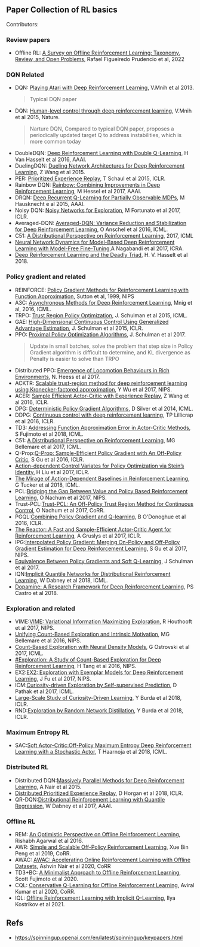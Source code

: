 ## Paper Collection of RL basics

Contributors:

### Review papers

* Offline RL: [A Survey on Offline Reinforcement Learning: Taxonomy, Review, and Open Problems](https://arxiv.org/abs/2203.01387), Rafael Figueiredo Prudencio et al, 2022

### DQN Related

* DQN: [Playing Atari with Deep Reinforcement Learning](https://arxiv.org/pdf/1312.5602v1.pdf), V.Mnih et al 2013.
  > Typical DQN paper
* DQN: [Human-level control through deep reinforcement learning](https://storage.googleapis.com/deepmind-media/dqn/DQNNaturePaper.pdf), V.Mnih et al 2015, Nature.
  > Narture DQN, Compared to typical DQN paper, proposes a periodically updated target Q to address instabilities, which is more common today
* DoubleDQN: [Deep Reinforcement Learning with Double Q-Learning](https://ojs.aaai.org/index.php/AAAI/article/view/10295), H Van Hasselt et al 2016, AAAI.
* DuelingDQN: [Dueling Network Architectures for Deep Reinforcement Learning](http://proceedings.mlr.press/v48/wangf16.pdf), Z Wang et al 2015.
* PER: [Prioritized Experience Replay](https://arxiv.org/pdf/1511.05952.pdf), T Schaul et al 2015, ICLR.
* Rainbow DQN: [Rainbow: Combining Improvements in Deep Reinforcement Learning](https://arxiv.org/pdf/1710.02298.pdf), M Hessel et al 2017, AAAI.
* DRQN: [Deep Recurrent Q-Learning for Partially Observable MDPs](https://www.aaai.org/ocs/index.php/FSS/FSS15/paper/view/11673/11503), M Hausknecht e al 2015, AAAI.
* Noisy DQN: [Noisy Networks for Exploration](https://arxiv.org/pdf/1706.10295.pdf), M Fortunato et al 2017, ICLR.
* Averaged-DQN: [Averaged-DQN: Variance Reduction and Stabilization for Deep Reinforcement Learning](http://proceedings.mlr.press/v70/anschel17a/anschel17a.pdf), O Anschel et al 2016, ICML.
* C51: [A Distributional Perspective on Reinforcement Learning](https://arxiv.org/abs/1707.06887), 2017, ICML
* [Neural Network Dynamics for Model-Based Deep Reinforcement Learning with Model-Free Fine-Tuning](https://arxiv.org/pdf/1708.02596.pdf),A Nagabandi et al 2017, ICRA.
* [Deep Reinforcement Learning and the Deadly Triad](https://arxiv.org/pdf/1812.02648.pdf), H. V. Hasselt et al 2018.

### Policy gradient and related

* REINFORCE: [Policy Gradient  Methods for  Reinforcement  Learning with Function  Approximation](https://proceedings.neurips.cc/paper/1999/file/464d828b85b0bed98e80ade0a5c43b0f-Paper.pdf), Sutton et al, 1999, NIPS
* A3C: [Asynchronous Methods for Deep Reinforcement Learning](http://proceedings.mlr.press/v48/mniha16.pdf), Mnig et al, 2016, ICML.
* TRPO: [Trust Region Policy Optimization](http://proceedings.mlr.press/v37/schulman15.pdf), J. Schulman et al 2015, ICML.
* GAE: [High-Dimensional Continuous Control Using Generalized Advantage Estimation](https://arxiv.org/pdf/1506.02438.pdf), J. Schulman et al 2015, ICLR.
* PPO: [Proximal Policy Optimization Algorithms](https://arxiv.org/pdf/1707.06347.pdf), J. Schulman et al 2017.
  > Update in small batches, solve the problem that step size in Policy Gradient algorithm is difficult to determine, and KL divergence as Penalty is easier to solve than TRPO
* Distributed PPO: [Emergence of Locomotion Behaviours in Rich Environments](https://arxiv.org/pdf/1707.02286.pdf), N. Heess et al 2017.
* ACKTR: [Scalable trust-region method for deep reinforcement learning using Kronecker-factored approximation](https://proceedings.neurips.cc/paper/2017/file/361440528766bbaaaa1901845cf4152b-Paper.pdf), Y Wu et al 2017, NIPS.
* ACER: [Sample Efficient Actor-Critic with Experience Replay](https://arxiv.org/pdf/1611.01224.pdf), Z Wang et al 2016, ICLR.
* DPG: [Deterministic Policy Gradient Algorithms](http://proceedings.mlr.press/v32/silver14.pdf), D Silver et al 2014, ICML.
* DDPG: [Continuous control with deep reinforcement learning](https://arxiv.org/pdf/1509.02971.pdf), TP Lillicrap et al 2016, ICLR.
* TD3: [Addressing Function Approximation Error in Actor-Critic Methods](http://proceedings.mlr.press/v80/fujimoto18a/fujimoto18a.pdf), S Fujimoto et al 2018, ICML.
* C51: [A Distributional Perspective on Reinforcement Learning](http://proceedings.mlr.press/v70/bellemare17a/bellemare17a.pdf), MG Bellemare et al 2017, ICML.
* Q-Prop:[Q-Prop: Sample-Efficient Policy Gradient with An Off-Policy Critic](https://arxiv.org/pdf/1611.02247.pdf), S Gu et al 2016, ICLR.
* [Action-dependent Control Variates for Policy Optimization via Stein’s Identity](https://arxiv.org/pdf/1710.11198.pdf), H Liu et al 2017, ICLR.
* [The Mirage of Action-Dependent Baselines in Reinforcement Learning](http://proceedings.mlr.press/v80/tucker18a/tucker18a.pdf), G Tucker et al 2018, ICML.
* PCL:[Bridging the Gap Between Value and Policy Based Reinforcement Learning](https://proceedings.neurips.cc/paper/2017/file/facf9f743b083008a894eee7baa16469-Paper.pdf), O Nachum et al 2017, NIPS.
* Trust-PCL:[Trust-PCL: An Off-Policy Trust Region Method for Continuous Control](https://arxiv.org/pdf/1707.01891.pdf), O Nachum et al 2017, CoRR.
* PGQL:[Combining Policy Gradient and Q-learning](https://arxiv.org/pdf/1611.01626.pdf), B O'Donoghue et al 2016, ICLR.
* [The Reactor: A Fast and Sample-Efficient Actor-Critic Agent for Reinforcement Learning](https://arxiv.org/pdf/1704.04651.pdf), A Gruslys et al 2017, ICLR.
* IPG:[Interpolated Policy Gradient: Merging On-Policy and Off-Policy Gradient Estimation for Deep Reinforcement Learning](https://arxiv.org/pdf/1706.00387.pdf), S Gu et al 2017, NIPS.
* [Equivalence Between Policy Gradients and Soft Q-Learning](https://arxiv.org/pdf/1704.06440.pdf), J Schulman et al 2017.
* IQN:[Implicit Quantile Networks for Distributional Reinforcement Learning](http://proceedings.mlr.press/v80/dabney18a/dabney18a.pdf), W Dabney et al 2018, ICML.
* [Dopamine: A Research Framework for Deep Reinforcement Learning](https://arxiv.org/pdf/1812.06110.pdf), PS Castro et al 2018.

### Exploration and related

* VIME:[VIME: Variational Information Maximizing Exploration](https://proceedings.neurips.cc/paper/2016/file/abd815286ba1007abfbb8415b83ae2cf-Paper.pdf), R Houthooft et al 2017, NIPS.
* [Unifying Count-Based Exploration and Intrinsic Motivation](https://proceedings.neurips.cc/paper/2016/file/afda332245e2af431fb7b672a68b659d-Paper.pdf), MG Bellemare et al 2016, NIPS.
* [Count-Based Exploration with Neural Density Models](http://proceedings.mlr.press/v70/ostrovski17a/ostrovski17a.pdf), G Ostrovski et al 2017, ICML.
* [#Exploration: A Study of Count-Based Exploration for Deep Reinforcement Learning](https://proceedings.neurips.cc/paper/2017/file/3a20f62a0af1aa152670bab3c602feed-Paper.pdf), H Tang et al 2016, NIPS. 
* EX2:[EX2: Exploration with Exemplar Models for Deep Reinforcement Learning](https://proceedings.neurips.cc/paper/2017/file/1baff70e2669e8376347efd3a874a341-Paper.pdf), J Fu et al 2017, NIPS.
* ICM:[Curiosity-driven Exploration by Self-supervised Prediction](http://proceedings.mlr.press/v70/pathak17a/pathak17a.pdf), D Pathak et al 2017, ICML.
* [Large-Scale Study of Curiosity-Driven Learning](https://arxiv.org/pdf/1808.04355.pdf), Y Burda et al 2018, ICLR.
* RND:[Exploration by Random Network Distillation](https://arxiv.org/pdf/1810.12894.pdf%20http://arxiv.org/abs/1810.12894.pdf), Y Burda et al 2018, ICLR.

### Maximum Entropy RL

* SAC:[Soft Actor-Critic:Off-Policy Maximum Entropy Deep Reinforcement Learning with a Stochastic Actor](http://proceedings.mlr.press/v80/haarnoja18b/haarnoja18b.pdf), T Haarnoja et al 2018, ICML.


### Distributed RL

* Distributed DQN:[Massively Parallel Methods for Deep Reinforcement Learning](https://arxiv.org/pdf/1507.04296.pdf), A Nair et al 2015.
* [Distributed Prioritized Experience Replay](https://arxiv.org/pdf/1803.00933.pdf), D Horgan et al 2018, ICLR.
* QR-DQN:[Distributional Reinforcement Learning with Quantile Regression](https://ojs.aaai.org/index.php/AAAI/article/view/11791), W Dabney et al 2017, AAAI.


### Offline RL

* REM: [An Optimistic Perspective on Offline Reinforcement Learning](https://arxiv.org/abs/1907.04543), Rishabh Agarwal et al 2016.
* AWR: [Simple and Scalable Off-Policy Reinforcement Learning](https://arxiv.org/abs/1910.00177), Xue Bin Peng et al 2019, CoRR.
* AWAC: [AWAC: Accelerating Online Reinforcement Learning with Offline Datasets](https://arxiv.org/abs/2006.09359), Ashvin Nair et al 2020, CoRR
* TD3+BC: [A Minimalist Approach to Offline Reinforcement Learning](https://arxiv.org/abs/2106.06860), Scott Fujimoto et al 2020.
* CQL: [Conservative Q-Learning for Offline Reinforcement Learning](https://arxiv.org/abs/2006.04779), Aviral Kumar et al 2020, CoRR.
* IQL: [Offline Reinforcement Learning with Implicit Q-Learning](https://arxiv.org/abs/2110.06169), Ilya Kostrikov et al 2021.

## Refs

* https://spinningup.openai.com/en/latest/spinningup/keypapers.html
